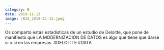 ```yaml
--- 
category: B 
date: 2019-11-13 
image: /814_2019-11-13.jpeg 
--- 
```


Os comparto estas estadísticas de un estudio de Deloitte, que pone de manifiesto que LA MODERNIZACIÓN DE DATOS es algo que tiene que darse sí o sí en las empresas. #DELOITTE #DATA
